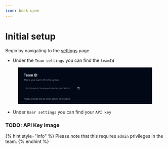```yaml
---
icon: book-open
---
```


# Initial setup

Begin by navigating to the [settings](https://www.supership.is/settings) page.

* Under the `Team settings` you can find the `teamId`

<figure><img src="../.gitbook/assets/CleanShot 2024-11-14 at 16.10.23.png" alt=""><figcaption></figcaption></figure>



* Under `User settings` you can find your `API key`

### TODO: API Key image



{% hint style="info" %}
Please note that this requires `admin` privileges in the team.
{% endhint %}

